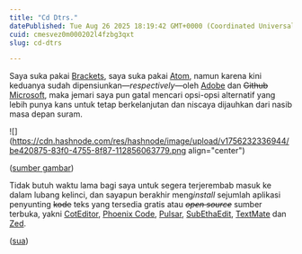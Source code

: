 ```yaml
---
title: "Cd Dtrs."
datePublished: Tue Aug 26 2025 18:19:42 GMT+0000 (Coordinated Universal Time)
cuid: cmesvez0m000202l4fzbg3qxt
slug: cd-dtrs

---
```


Saya suka pakai [Brackets](https://en.wikipedia.org/wiki/Brackets_\(text_editor\)), saya suka pakai [Atom](https://en.wikipedia.org/wiki/Atom_\(text_editor\)), namun karena kini keduanya sudah dipensiunkan—*respectively*—oleh [Adobe](https://opensource.adobe.com/brackets.io/) dan <s>Github</s> [Microsoft](https://news.microsoft.com/announcement/microsoft-acquires-github/), maka jemari saya pun gatal mencari opsi-opsi alternatif yang lebih punya kans untuk tetap berkelanjutan dan niscaya dijauhkan dari nasib masa depan suram.

![](https://cdn.hashnode.com/res/hashnode/image/upload/v1756232336944/be420875-83f0-4755-8f87-112856063779.png align="center")

([sumber gambar](https://collections.artsmia.org/art/40983/blickensderfer-6-typewriter-george-c-blickensderfer))

Tidak butuh waktu lama bagi saya untuk segera terjerembab masuk ke dalam lubang kelinci, dan sayapun berakhir meng*install* sejumlah aplikasi penyunting <s>kode</s> teks yang tersedia gratis atau *<s>open source</s>* sumber terbuka, yakni [CotEditor](https://coteditor.com/), [Phoenix Code](https://phcode.io), [Pulsar](https://pulsar-edit.dev/), [SubEthaEdit](https://subethaedit.net/), [TextMate](https://macromates.com/) dan [Zed](https://zed.dev/).

([sua](https://sua.ist))